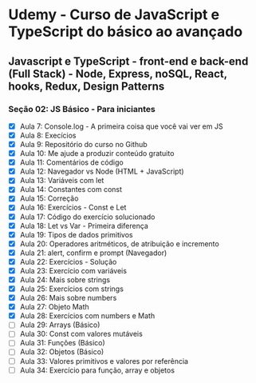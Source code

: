 # Udemy - Curso de JavaScript e TypeScript do básico ao avançado

## Javascript e TypeScript - front-end e back-end (Full Stack) - Node, Express, noSQL, React, hooks, Redux, Design Patterns
### Seção 02: JS Básico - Para iniciantes

* [X] Aula 7: Console.log - A primeira coisa que você vai ver em JS
* [X] Aula 8: Execícios
* [X] Aula 9: Repositório do curso no Github
* [X] Aula 10: Me ajude a produzir conteúdo gratuito
* [X] Aula 11: Comentários de código
* [X] Aula 12: Navegador vs Node (HTML + JavaScript)
* [X] Aula 13: Variáveis com let
* [X] Aula 14: Constantes com const
* [X] Aula 15: Correção
* [X] Aula 16: Exercícios - Const e Let
* [X] Aula 17: Código do exercício solucionado
* [X] Aula 18: Let vs Var - Primeira diferença
* [X] Aula 19: Tipos de dados primitivos
* [X] Aula 20: Operadores aritméticos, de atribuição e incremento
* [X] Aula 21: alert, confirm e prompt (Navegador)
* [X] Aula 22: Exercícios - Solução
* [X] Aula 23: Exercício com variáveis
* [X] Aula 24: Mais sobre strings
* [X] Aula 25: Exercícios com strings
* [X] Aula 26: Mais sobre numbers
* [X] Aula 27: Objeto Math
* [X] Aula 28: Exercícios com numbers e Math
* [ ] Aula 29: Arrays (Básico)
* [ ] Aula 30: Const com valores mutáveis
* [ ] Aula 31: Funções (Básico)
* [ ] Aula 32: Objetos (Básico)
* [ ] Aula 33: Valores primitivos e valores por referência
* [ ] Aula 34: Exercício para função, array e objetos
